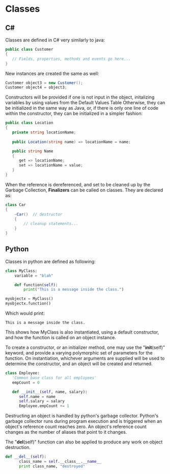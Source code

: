 # Classes
## C#
Classes are defined in C# very similarly to java:
```c#
public class Customer
{
   // Fields, properties, methods and events go here...
}
```
New instances are created the same as well:
```c#
Customer object3 = new Customer();
Customer object4 = object3;
```
Constructors will be provided if one is not input in the object, initalizing variables by using values from the Default Values Table
Otherwise, they can be initialized in the same way as Java, or, if there is only one line of code within the constructor, they can be initialized in a simpler fashion:

```c#
public class Location
{
   private string locationName;
   
   public Location(string name) => locationName = name;

   public string Name
   {
      get => locationName;
      set => locationName = value;
   } 
}
```
When the reference is dereferenced, and set to be cleaned up by the Garbage Collection, **Finalizers** can be called on classes. They are declared as:

```c#
class Car
{
    ~Car()  // destructor
    {
        // cleanup statements...
    }
}
```

## Python

Classes in python are defined as following:

```python
class MyClass:
    variable = "blah"

    def function(self):
        print("This is a message inside the class.")

myobjectx = MyClass()
myobjectx.function()
```
Which would print:
```
This is a message inside the class.
```

This shows how MyClass is also instantiated, using a default constructor, and how the function is called on an object instance.

To create a constructor, or an initializer method, one may use the "__init__(self)" keyword, and provide a varying polymorphic set of parameters for the function. On instantiation, whichever arguments are supplied will be used to determine the constructor, and an object will be created and returned.

```python
class Employee:
   'Common base class for all employees'
   empCount = 0

   def __init__(self, name, salary):
      self.name = name
      self.salary = salary
      Employee.empCount += 1
```
Destructing an object is handled by python's garbage collector. Python's garbage collector runs during program execution and is triggered when an object's reference count reaches zero. An object's reference count changes as the number of aliases that point to it changes.

The "__del__(self)" function can also be applied to produce any work on object destruction.

```python
def __del__(self):
      class_name = self.__class__.__name__
      print class_name, "destroyed"
```





